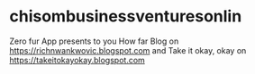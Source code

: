 # chisombusinessventuresonlin
Zero fur App presents to you How far Blog on https://richnwankwovic.blogspot.com and Take it okay, okay on https://takeitokayokay.blogspot.com
